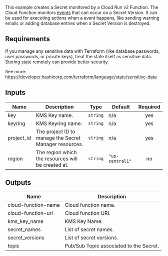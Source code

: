 This example creates a Secret monitored by a Cloud Run v2 Function.
The Cloud Function monitors [events](https://cloud.google.com/secret-manager/docs/event-notifications#events)
that can occur on a Secret Version. It can be used for executing actions when a
event happens, like sending warning emails or adding database entries when a Secret Version is destroyed.

## Requirements

If you manage any sensitive data with Terraform (like database passwords,
user passwords, or private keys), treat the state itself as sensitive data.
Storing state remotely can provide better security.

See more:
https://developer.hashicorp.com/terraform/language/state/sensitive-data

<!-- BEGINNING OF PRE-COMMIT-TERRAFORM DOCS HOOK -->
## Inputs

| Name | Description | Type | Default | Required |
|------|-------------|------|---------|:--------:|
| key | KMS Key name. | `string` | n/a | yes |
| keyring | KMS Keyring name. | `string` | n/a | yes |
| project\_id | The project ID to manage the Secret Manager resources. | `string` | n/a | yes |
| region | The region which the resources will be created at. | `string` | `"us-central1"` | no |

## Outputs

| Name | Description |
|------|-------------|
| cloud-function-name | Cloud function name. |
| cloud-function-uri | Cloud function URI. |
| kms\_key\_name | KMS Key Name. |
| secret\_names | List of secret names. |
| secret\_versions | List of secret versions. |
| topic | Pub/Sub Topic associated to the Secret. |

<!-- END OF PRE-COMMIT-TERRAFORM DOCS HOOK -->
